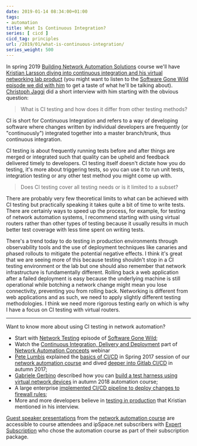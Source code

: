```yaml
---
date: 2019-01-14 08:34:00+01:00
tags:
- automation
title: What Is Continuous Integration?
series: [ cicd ]
cicd_tag: principles
url: /2019/01/what-is-continuous-integration/
series_weight: 500
---
```

In spring 2019 [Building Network Automation Solutions](https://www.ipspace.net/Building_Network_Automation_Solutions) course we'll have [Kristian Larsson diving into continuous integration and his virtual networking lab product](https://www.ipspace.net/Building_Network_Automation_Solutions#KL19) (you might want to listen to the [Software Gone Wild episode we did with him](/2017/05/network-testing-on-software-gone-wild/) to get a taste of what he'll be talking about). [Christoph Jaggi](http://uebermeister.com/about.html) did a short interview with him starting with the obvious question:

> What is CI testing and how does it differ from other testing methods?

CI is short for Continuous Integration and refers to a way of developing software where changes written by individual developers are frequently (or \"continuously\") integrated together into a master branch/trunk, thus continuous integration.
<!--more-->
CI testing is about frequently running tests before and after things are merged or integrated such that quality can be upheld and feedback delivered timely to developers. CI testing itself doesn\'t dictate how you do testing, it\'s more about triggering tests, so you can use it to run unit tests, integration testing or any other test method you might come up with.

> Does CI testing cover all testing needs or is it limited to a subset?

There are probably very few theoretical limits to what can be achieved with CI testing but practically speaking it takes quite a bit of time to write tests. There are certainly ways to speed up the process, for example, for testing of network automation systems, I recommend starting with using virtual routers rather than other types of testing because it usually results in much better test coverage with less time spent on writing tests.

There\'s a trend today to do testing in production environments through observability tools and the use of deployment techniques like canaries and phased rollouts to mitigate the potential negative effects. I think it\'s great that we are seeing more of this because testing shouldn\'t stop in a CI testing environment or the lab but one should also remember that network infrastructure is fundamentally different. Rolling back a web application after a failed deployment is easy because the underlying machine is still operational while botching a network change might mean you lose connectivity, preventing you from rolling back. Networking is different from web applications and as such, we need to apply slightly different testing methodologies. I think we need more rigorous testing early on which is why I have a focus on CI testing with virtual routers.

---

Want to know more about using CI testing in network automation?

-   Start with [Network Testing](/2017/05/network-testing-on-software-gone-wild/) episode of [Software Gone Wild](https://www.ipspace.net/Podcast/Software_Gone_Wild);
-   Watch the [Continuous Integration, Delivery and Deployment](https://my.ipspace.net/bin/list?id=AutConcepts#CICD) part of [Network Automation Concepts](https://www.ipspace.net/Network_Automation_Concepts) webinar 
-   [Pete Lumbis](https://www.ipspace.net/Building_Network_Automation_Solutions#PL17) explained the [basics of CI/CD](https://my.ipspace.net/bin/list?id=xNetAut171#CICD) in Spring 2017 session of our [network automation course](https://www.ipspace.net/Building_Network_Automation_Solutions) and dived [deeper into Gitlab CI/CD](https://my.ipspace.net/bin/list?id=xNetAut173#GITLAB_CI) in autumn 2017;
-   [Gabriele Gerbino](https://www.ipspace.net/Building_Network_Automation_Solutions#GG18) described how you can [build a test harness using virtual network devices](https://my.ipspace.net/bin/list?id=xNetAut183#PIPELINE) in autumn 2018 automation course;
-   A large enterprise [implemented CI/CD pipeline to deploy changes to firewall rules](/2019/01/firewall-ruleset-automation-with-ci/);
-   More and more developers believe in [testing in production](https://medium.com/@copyconstruct/testing-in-production-the-safe-way-18ca102d0ef1) that Kristian mentioned in his interview.

[Guest speaker presentations](https://my.ipspace.net/bin/list?id=NetAutSol) from the [network automation course](https://www.ipspace.net/Building_Network_Automation_Solutions) are accessible to course attendees and ipSpace.net subscribers with [Expert Subscription](https://www.ipspace.net/Subscription/Individual) who chose the automation course as part of their subscription package.
